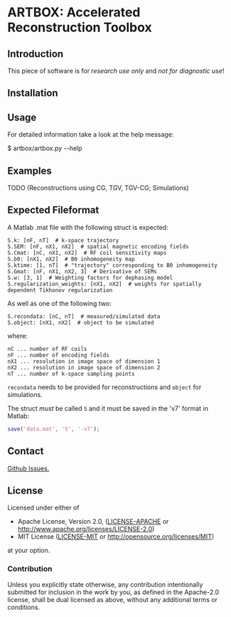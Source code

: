 # ARTBOX: Accelerated Reconstruction Toolbox

## Introduction

This piece of software is for *research use only* and *not for diagnostic use*!


## Installation


## Usage

For detailed information take a look at the help message:

$ artbox/artbox.py --help


## Examples

TODO (Reconstructions using CG, TGV, TGV-CG; Simulations)


## Expected Fileformat

A Matlab .mat file with the following struct is expected:

```
S.k: [nF, nT]  # k-space trajectory
S.SEM: [nF, nX1, nX2]  # spatial magnetic encoding fields
S.Cmat: [nC, nX1, nX2]  # RF coil sensitivity maps
S.b0: [nX1, nX2]  # B0 inhomogeneity map
S.ktime: [1, nT]  # "trajectory" corresponding to B0 inhomogeneity
S.Gmat: [nF, nX1, nX2, 3]  # Derivative of SEMs
S.w: [3, 1]  # Weighting factors for dephasing model
S.regularization_weights: [nX1, nX2]  # weights for spatially dependent Tikhonov regularization
```

As well as one of the following two:
```
S.recondata: [nC, nT]  # measured/simulated data
S.object: [nX1, nX2]  # object to be simulated
```

where:

```
nC ... number of RF coils
nF ... number of encoding fields
nX1 ... resolution in image space of dimension 1
nX2 ... resolution in image space of dimension 2
nT ... number of k-space sampling points
```

`recondata` needs to be provided for reconstructions and ```object``` for simulations.

The struct *must* be called `S` and it must be saved in the 'v7' format in Matlab:

```matlab
save('data.mat', 'S', '-v7');
```

## Contact

[Github Issues.](https://github.com/stefan-k/ARTBOX/issues)

## License

Licensed under either of

  * Apache License, Version 2.0, ([LICENSE-APACHE](LICENSE-APACHE) or http://www.apache.org/licenses/LICENSE-2.0)
  * MIT License ([LICENSE-MIT](LICENSE-MIT) or http://opensource.org/licenses/MIT)

at your option.

### Contribution

Unless you explicitly state otherwise, any contribution intentionally submitted for inclusion in the work by you, as defined in the Apache-2.0 license, shall be dual licensed as above, without any additional terms or conditions.

